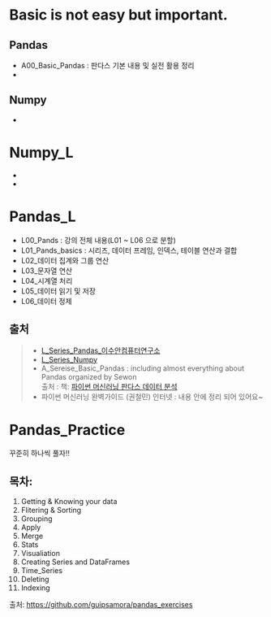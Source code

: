 # Basic is not easy but important.

## Pandas
* A00_Basic_Pandas : 판다스 기본 내용 및 실전 활용 정리
* 
## Numpy
* 
# Numpy_L
*
*
# Pandas_L

* L00_Pands : 강의 전체 내용(L01 ~ L06 으로 분할)
* L01_Pands_basics : 시리즈, 데이터 프레임, 인덱스, 테이블 연산과 결합
* L02_데이터 집계와 그룹 연산
* L03_문자열 연산
* L04_시계열 처리
* L05_데이터 읽기 및 저장
* L06_데이터 정제

## 출처
> * [L_Series_Pandas_이수안컴퓨터연구소](https://www.youtube.com/watch?v=lG8pEwvYwCw&list=PL7ZVZgsnLwEEZcVusN-fV_sJhQHq833OS&index=2)
> * [L_Series_Numpy](https://www.youtube.com/watch?v=mirZPrWwvao&list=PL7ZVZgsnLwEEZcVusN-fV_sJhQHq833OS&index=1)
> * A_Sereise_Basic_Pandas : including almost everything about Pandas organized by Sewon  
출처 : 책: [파이썬 머신러닝 판다스 데이터 분석](http://www.yes24.com/Product/Goods/74258258)  
> * 파이썬 머신러닝 완벽가이드 (권철민)
     인터넷 : 내용 안에 정리 되어 있어요~  
 

# Pandas_Practice

꾸준히 하나씩 풀자!! 

## 목차:
1. Getting & Knowing your data
2. Flitering & Sorting
3. Grouping
4. Apply
5. Merge
6. Stats
7. Visualiation
8. Creating Series and DataFrames
9. Time_Series
10. Deleting
11. Indexing

출처: https://github.com/guipsamora/pandas_exercises
